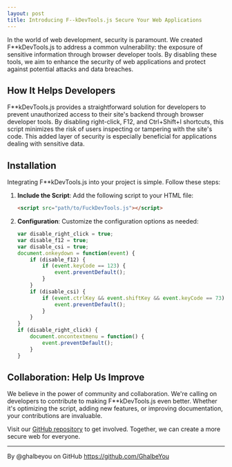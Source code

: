 ```yaml
---
layout: post
title: Introducing F--kDevTools.js Secure Your Web Applications
---
```



In the world of web development, security is paramount. We created F**kDevTools.js to address a common vulnerability: the exposure of sensitive information through browser developer tools. By disabling these tools, we aim to enhance the security of web applications and protect against potential attacks and data breaches.

## How It Helps Developers

F**kDevTools.js provides a straightforward solution for developers to prevent unauthorized access to their site's backend through browser developer tools. By disabling right-click, F12, and Ctrl+Shift+I shortcuts, this script minimizes the risk of users inspecting or tampering with the site's code. This added layer of security is especially beneficial for applications dealing with sensitive data.

## Installation

Integrating F**kDevTools.js into your project is simple. Follow these steps:

1. **Include the Script**: Add the following script to your HTML file:
   ```html
   <script src="path/to/FuckDevTools.js"></script>
   ```

2. **Configuration**: Customize the configuration options as needed:
   ```javascript
   var disable_right_click = true;
   var disable_f12 = true;
   var disable_csi = true;
   document.onkeydown = function(event) {
       if (disable_f12) {
           if (event.keyCode == 123) {
               event.preventDefault();
           }
       }
       if (disable_csi) {
           if (event.ctrlKey && event.shiftKey && event.keyCode == 73) {
               event.preventDefault();
           }
       }
   }
   if (disable_right_click) {
       document.oncontextmenu = function() {
           event.preventDefault();
       }
   }
   ```

## Collaboration: Help Us Improve

We believe in the power of community and collaboration. We're calling on developers to contribute to making F**kDevTools.js even better. Whether it's optimizing the script, adding new features, or improving documentation, your contributions are invaluable.

Visit our [GitHub repository](https://github.com/Ghalbeyou/FuckDevTools.js) to get involved. Together, we can create a more secure web for everyone.

---

By @ghalbeyou on GitHub
https://github.com/GhalbeYou
